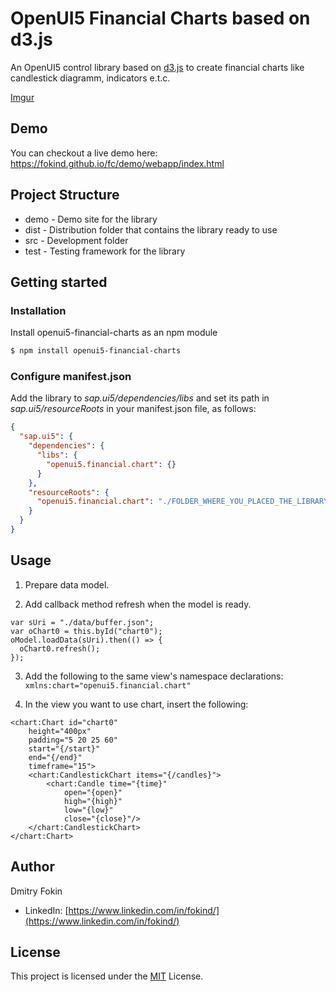 # OpenUI5 Financial Charts based on d3.js
An OpenUI5 control library based on [d3.js](https://github.com/d3/d3) to create financial charts like candlestick diagramm, indicators e.t.c.

[Imgur](https://i.imgur.com/DZWgXx4.png)

## Demo
You can checkout a live demo here:
https://fokind.github.io/fc/demo/webapp/index.html

## Project Structure
* demo - Demo site for the library
* dist - Distribution folder that contains the library ready to use
* src  - Development folder
* test - Testing framework for the library

## Getting started

### Installation
Install openui5-financial-charts as an npm module
```sh
$ npm install openui5-financial-charts
```

### Configure manifest.json
Add the library to *sap.ui5/dependencies/libs* and set its path in *sap.ui5/resourceRoots* in your manifest.json file, as follows:

```json
{
  "sap.ui5": {
    "dependencies": {
      "libs": {
        "openui5.financial.chart": {}
      }
    },
    "resourceRoots": {
      "openui5.financial.chart": "./FOLDER_WHERE_YOU_PLACED_THE_LIBRARY/openui5/financial/chart/"
    }
  }
}
```

## Usage
1. Prepare data model.

2. Add callback method refresh when the model is ready.
```
var sUri = "./data/buffer.json";
var oChart0 = this.byId("chart0");
oModel.loadData(sUri).then(() => {
  oChart0.refresh();
});
```

3. Add the following to the same view's namespace declarations: `xmlns:chart="openui5.financial.chart"`

4. In the view you want to use chart, insert the following:
```
<chart:Chart id="chart0"
    height="400px"
    padding="5 20 25 60"
    start="{/start}"
    end="{/end}"
    timeframe="15">
    <chart:CandlestickChart items="{/candles}">
        <chart:Candle time="{time}" 
            open="{open}" 
            high="{high}" 
            low="{low}" 
            close="{close}"/>
    </chart:CandlestickChart>
</chart:Chart>
```

## Author
Dmitry Fokin
- LinkedIn: [https://www.linkedin.com/in/fokind/](https://www.linkedin.com/in/fokind/)

## License
This project is licensed under the [MIT](LICENSE) License.
